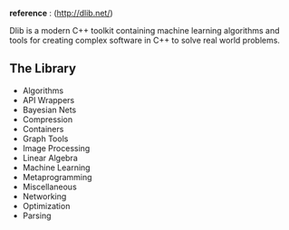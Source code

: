 **reference** : (http://dlib.net/)

Dlib is a modern C++ toolkit containing machine learning algorithms and tools for creating complex software in C++ to solve real world problems.


## The Library
+ Algorithms
+ API Wrappers
+ Bayesian Nets
+ Compression
+ Containers
+ Graph Tools
+ Image Processing
+ Linear Algebra
+ Machine Learning
+ Metaprogramming
+ Miscellaneous
+ Networking
+ Optimization
+ Parsing
